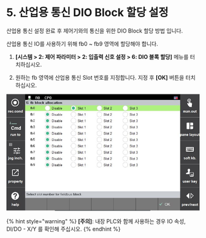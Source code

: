 ﻿# 5. 산업용 통신 DIO Block 할당 설정

산업용 통신 설정 완료 후 제어기와의 통신을 위한 DIO Block 할당 방법 입니다.

산업용 통신 IO를 사용하기 위해 fb0 \~ fb9 영역에 할당해야 합니다.

1. **\[시스템 > 2: 제어 파라미터 > 2: 입출력 신호 설정 > 6: DIO 블록 할당]** 메뉴를 터치하십시오.

2. 원하는 fb 영역에 산업용 통신 Slot 번호를 지정합니다.
   지정 후 **\[OK]** 버튼을 터치하십시오.

![그림 5-1](<_assets/5-DIO-Allocation/image_1.png>)


{% hint style="warning" %}
**\[주의]**: 내장 PLC와 함께 사용하는 경우 IO 속성, DI/DO - X/Y 를 확인해 주십시오. 
{% endhint %}
